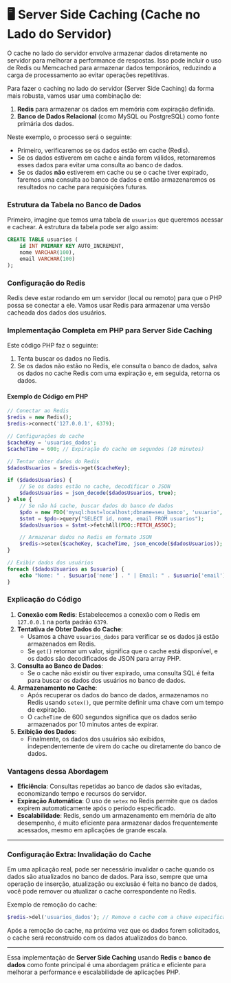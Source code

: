 # 🖥️ **Server Side Caching (Cache no Lado do Servidor)**
O cache no lado do servidor envolve armazenar dados diretamente no servidor para melhorar a performance de respostas. Isso pode incluir o uso de Redis ou Memcached para armazenar dados temporários, reduzindo a carga de processamento ao evitar operações repetitivas.

Para fazer o caching no lado do servidor (Server Side Caching) da forma mais robusta, vamos usar uma combinação de:

1. **Redis** para armazenar os dados em memória com expiração definida.
2. **Banco de Dados Relacional** (como MySQL ou PostgreSQL) como fonte primária dos dados.

Neste exemplo, o processo será o seguinte:

- Primeiro, verificaremos se os dados estão em cache (Redis).
- Se os dados estiverem em cache e ainda forem válidos, retornaremos esses dados para evitar uma consulta ao banco de dados.
- Se os dados **não** estiverem em cache ou se o cache tiver expirado, faremos uma consulta ao banco de dados e então armazenaremos os resultados no cache para requisições futuras.

### Estrutura da Tabela no Banco de Dados

Primeiro, imagine que temos uma tabela de `usuarios` que queremos acessar e cachear. A estrutura da tabela pode ser algo assim:

```sql
CREATE TABLE usuarios (
    id INT PRIMARY KEY AUTO_INCREMENT,
    nome VARCHAR(100),
    email VARCHAR(100)
);
```

### Configuração do Redis

Redis deve estar rodando em um servidor (local ou remoto) para que o PHP possa se conectar a ele. Vamos usar Redis para armazenar uma versão cacheada dos dados dos usuários.

### Implementação Completa em PHP para Server Side Caching

Este código PHP faz o seguinte:

1. Tenta buscar os dados no Redis.
2. Se os dados não estão no Redis, ele consulta o banco de dados, salva os dados no cache Redis com uma expiração e, em seguida, retorna os dados.

#### Exemplo de Código em PHP

```php
// Conectar ao Redis
$redis = new Redis();
$redis->connect('127.0.0.1', 6379);

// Configurações do cache
$cacheKey = 'usuarios_dados';
$cacheTime = 600; // Expiração do cache em segundos (10 minutos)

// Tentar obter dados do Redis
$dadosUsuarios = $redis->get($cacheKey);

if ($dadosUsuarios) {
    // Se os dados estão no cache, decodificar o JSON
    $dadosUsuarios = json_decode($dadosUsuarios, true);
} else {
    // Se não há cache, buscar dados do banco de dados
    $pdo = new PDO('mysql:host=localhost;dbname=seu_banco', 'usuario', 'senha');
    $stmt = $pdo->query("SELECT id, nome, email FROM usuarios");
    $dadosUsuarios = $stmt->fetchAll(PDO::FETCH_ASSOC);

    // Armazenar dados no Redis em formato JSON
    $redis->setex($cacheKey, $cacheTime, json_encode($dadosUsuarios));
}

// Exibir dados dos usuários
foreach ($dadosUsuarios as $usuario) {
    echo "Nome: " . $usuario['nome'] . " | Email: " . $usuario['email'] . "<br>";
}
```

### Explicação do Código

1. **Conexão com Redis**: Estabelecemos a conexão com o Redis em `127.0.0.1` na porta padrão `6379`.
2. **Tentativa de Obter Dados do Cache**:
    - Usamos a chave `usuarios_dados` para verificar se os dados já estão armazenados em Redis.
    - Se `get()` retornar um valor, significa que o cache está disponível, e os dados são decodificados de JSON para array PHP.
3. **Consulta ao Banco de Dados**:
    - Se o cache não existir ou tiver expirado, uma consulta SQL é feita para buscar os dados dos usuários no banco de dados.
4. **Armazenamento no Cache**:
    - Após recuperar os dados do banco de dados, armazenamos no Redis usando `setex()`, que permite definir uma chave com um tempo de expiração.
    - O `cacheTime` de 600 segundos significa que os dados serão armazenados por 10 minutos antes de expirar.
5. **Exibição dos Dados**:
    - Finalmente, os dados dos usuários são exibidos, independentemente de virem do cache ou diretamente do banco de dados.

### Vantagens dessa Abordagem

- **Eficiência**: Consultas repetidas ao banco de dados são evitadas, economizando tempo e recursos do servidor.
- **Expiração Automática**: O uso de `setex` no Redis permite que os dados expirem automaticamente após o período especificado.
- **Escalabilidade**: Redis, sendo um armazenamento em memória de alto desempenho, é muito eficiente para armazenar dados frequentemente acessados, mesmo em aplicações de grande escala.

---

### Configuração Extra: Invalidação do Cache

Em uma aplicação real, pode ser necessário invalidar o cache quando os dados são atualizados no banco de dados. Para isso, sempre que uma operação de inserção, atualização ou exclusão é feita no banco de dados, você pode remover ou atualizar o cache correspondente no Redis.

Exemplo de remoção do cache:

```php
$redis->del('usuarios_dados'); // Remove o cache com a chave especificada
```

Após a remoção do cache, na próxima vez que os dados forem solicitados, o cache será reconstruído com os dados atualizados do banco.

---

Essa implementação de **Server Side Caching** usando **Redis** e **banco de dados** como fonte principal é uma abordagem prática e eficiente para melhorar a performance e escalabilidade de aplicações PHP.